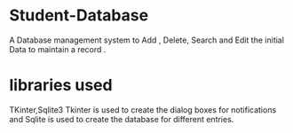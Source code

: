 # Student-Database
 A Database management system to Add , Delete, Search and Edit the initial Data to maintain  a record . 
# libraries used 
TKinter,Sqlite3
Tkinter is used to create the dialog boxes for notifications and Sqlite is used to create the database for different entries.
